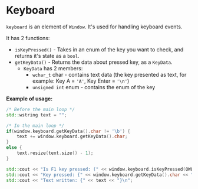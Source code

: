 # Keyboard
`keyboard` is an element of `Window`.
It's used for handling keyboard events.

It has 2 functions:
- `isKeyPressed()` - Takes in an enum of the key you want to check, and returns it's state as a `bool`.
- `getKeyData()` - Returns the data about pressed key, as a `KeyData`.
	- `KeyData` has 2 members:
		- `wchar_t` char - contains text data (the key presented as text, for example: Key A = `'A'`, Key Enter = `'\n'`)
		- `unsigned int` enum - contains the enum of the key

__Example of usage:__
```cpp
/* Before the main loop */
std::wstring text = "";

/* In the main loop */
if(window.keyboard.getKeyData().char != '\b') {
	text += window.keyboard.getKeyData().char;
}
else {
	text.resize(text.size() - 1);
}

std::cout << "Is F1 key pressed: (" << window.keyboard.isKeyPressed(OWL::keyboard::F1) << ")\n";
std::cout << "Key pressed: {" << window.keyboard.getKeyData().char << "}\n";
std::cout << "Text written: {" << text << "}\n"; 
```